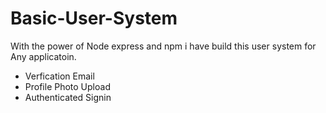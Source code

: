 # Basic-User-System

 With the power of Node express and npm i have build this user system for Any applicatoin.
 - Verfication Email
 - Profile Photo Upload
 - Authenticated Signin
